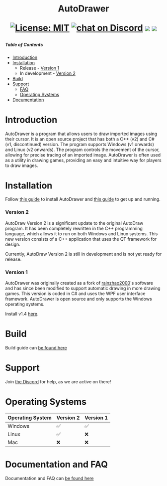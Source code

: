 <h1 align="center">
AutoDrawer
<br>

[![License: MIT](https://img.shields.io/badge/License-MIT-yellow.svg)](https://opensource.org/licenses/MIT)
<a href="https://discord.gg/rwvUFraDnb" alt="Discord">
    <img src="https://img.shields.io/discord/937117805805989890?logo=discord"
       alt="chat on Discord"></a>
<a href="https://github.com/badges/AlexCYP/autodraw-roblox" alt="Activity">
    <img src="https://img.shields.io/github/commit-activity/m/AlexCYP/autodraw-roblox" /></a>
<a href="https://github.com/badges/AlexCYP/autodraw-roblox" alt="Last Commit">
    <img src="https://img.shields.io/github/last-commit/AlexCYP/autodraw-roblox" /></a>
</h1>

##### Table of Contents  
- [Introduction](#Introduction)  
- [Installation](#Installation)  
  - Release
        - [Version 1](#Version1)  
  - In development
        - [Version 2](#Version2)  
- [Build](#Build)  
- [Support](#Support)  
    - [FAQ](#FAQ)  
    - [Operating Systems](#OperatingSystems)  
- [Documentation](#Documentation)  
<p>
<a name="Introduction"/>
<h1> Introduction </h1>
AutoDrawer is a program that allows users to draw imported images using their cursor. It is an open source project that has both a C++ (v2) and C# (v1, discontinued) version. The program supports Windows (v1 onwards) and Linux (v2 onwards). The program controls the movement of the cursor, allowing for precise tracing of an imported image. AutoDrawer is often used as a utility in drawing games, providing an easy and intuitive way for players to draw images.
<a name="Installation"/>
<h1> Installation </h1>

 Follow [this guide](https://github.com/Siydge/autodraw-roblox/releases) to install AutoDrawer and [this guide](https://github.com/AlexCYP/autodrawer/wiki/Quickstart) to get up and running.

<a name="Version2"/>
<h3> Version 2 </h3>
AutoDraw Version 2 is a significant update to the original AutoDraw program. It has been completely rewritten in the C++ programming language, which allows it to run on both Windows and Linux systems. This new version consists of a C++ application that uses the QT framework for design. 

Currently, AutoDraw Version 2 is still in development and is not yet ready for release.
</a>
<a name="Version1"/>
<h3> Version 1</h3>

AutoDrawer was originally created as a fork of [rainzhao2000](https://github.com/rainzhao2000/autodrawer)'s software and has since been modified to support automatic drawing in more drawing games. This version is coded in C# and uses the WPF user interface framework. AutoDrawer is open source and only supports the Windows operating systems.
</p>

Install v1.4 [here](https://github.com/AlexCYP/autodrawer/releases/latest).
 
<a name="Build"/>
<h1> Build</h1>

Build guide can [be found here](https://github.com/AlexCYP/autodrawer/Build) 
</a>

<a name="Support"/>
<h1> Support </h1>

Join [the Discord](https://discord.gg/rwvUFraDnb) for help, as we are active on there!

<a name="OperatingSystems"/>
<h1> Operating Systems </h1>
</a>

| Operating System | Version 2 | Version 1 |
|------------------|-----------|-----------|
| Windows          | :white_check_mark: | :white_check_mark: |
| Linux            | :white_check_mark: | :x: |
| Mac              | :x: | :x: |

<a name="Documentation"/>
<a name="FAQ"/>
<h1> Documentation and FAQ</h1>

Documentation and FAQ can [be found here](https://github.com/AlexCYP/autodrawer/wiki) 
</a>
